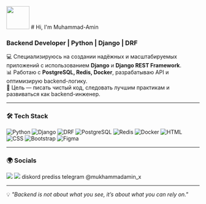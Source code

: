 
<img src="https://media.giphy.com/media/hvRJCLFzcasrR4ia7z/giphy.gif" width="60"/> # Hi, I'm Muhammad-Amin  
### Backend Developer | Python | Django | DRF  

💻 Специализируюсь на создании надёжных и масштабируемых приложений с использованием **Django** и **Django REST Framework**.  
📊 Работаю с **PostgreSQL, Redis, Docker**, разрабатываю API и оптимизирую backend-логику.  
🎯 Цель — писать чистый код, следовать лучшим практикам и развиваться как backend-инженер.  

---

### 🛠️ Tech Stack  
![Python](https://img.shields.io/badge/Python-3776AB?style=for-the-badge&logo=python&logoColor=white)
![Django](https://img.shields.io/badge/Django-092E20?style=for-the-badge&logo=django&logoColor=white)
![DRF](https://img.shields.io/badge/Django_REST-ff1709?style=for-the-badge&logo=django&logoColor=white)
![PostgreSQL](https://img.shields.io/badge/PostgreSQL-316192?style=for-the-badge&logo=postgresql&logoColor=white)
![Redis](https://img.shields.io/badge/Redis-DC382D?style=for-the-badge&logo=redis&logoColor=white)
![Docker](https://img.shields.io/badge/Docker-2496ED?style=for-the-badge&logo=docker&logoColor=white)
![HTML](https://img.shields.io/badge/HTML5-e34f26?style=for-the-badge&logo=html5&logoColor=white)
![CSS](https://img.shields.io/badge/CSS3-1572b6?style=for-the-badge&logo=css3&logoColor=white)
![Bootstrap](https://img.shields.io/badge/Bootstrap-7952B3?style=for-the-badge&logo=bootstrap&logoColor=white)
![Figma](https://img.shields.io/badge/Figma-F24E1E?style=for-the-badge&logo=figma&logoColor=white)

---


### 🌍 Socials  
<a href="https://www.github.com/PreDIS17" target="_blank"><img src="https://img.shields.io/badge/GitHub-100000?style=for-the-badge&logo=github&logoColor=white"/></a>
<a href="[https://www.linkedin.com/in/muhammad-amin-xolmatov-426783355/]" target="_blank"><img src="https://img.shields.io/badge/LinkedIn-0A66C2?style=for-the-badge&logo=linkedin&logoColor=white"/></a>
diskord prediss
telegram @mukhammadamin_x

---

💡 *"Backend is not about what you see, it’s about what you can rely on."*
